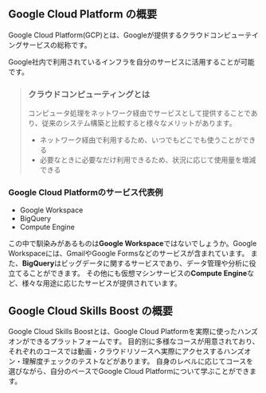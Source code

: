 ## Google Cloud Platform の概要

Google Cloud Platform(GCP)とは、Googleが提供するクラウドコンピューテイングサービスの総称です。

Google社内で利用されているインフラを自分のサービスに活用することが可能です。


>### クラウドコンピューティングとは
>
>コンピュータ処理をネットワーク経由でサービスとして提供することであり、従来のシステム構築と比較すると様々なメリットがあります。
>- ネットワーク経由で利用するため、いつでもどこでも使うことができる
>- 必要なときに必要なだけ利用できるため、状況に応じて使用量を増減できる
>

### Google Cloud Platformのサービス代表例

- Google Workspace
- BigQuery
- Compute Engine

この中で馴染みがあるものは**Google Workspace**ではないでしょうか。Google Workspaceには、GmailやGoogle Formsなどのサービスが含まれています。
また、**BigQuery**はビッグデータに関するサービスであり、データ管理や分析に役立てることができます。
その他にも仮想マシンサービスの**Compute Engine**など、様々な用途に応じたサービスが提供されています。

## Google Cloud Skills Boost の概要

Google Cloud Skills Boostとは、Google Cloud Platformを実際に使ったハンズオンができるプラットフォームです。
目的別に多様なコースが用意されており、それぞれのコースでは動画・クラウドリソースへ実際にアクセスするハンズオン・理解度チェックのテストなどがあります。
自身のレベルに応じてコースを選びながら、自分のペースでGoogle Cloud Platformについて学ぶことができます。

